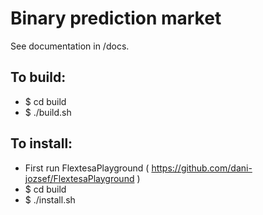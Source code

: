 # Binary prediction market

See documentation in /docs.

## To build:

* $ cd build
* $ ./build.sh

## To install:

* First run FlextesaPlayground ( https://github.com/dani-jozsef/FlextesaPlayground )
* $ cd build
* $ ./install.sh

